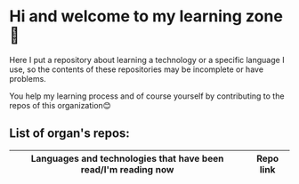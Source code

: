 # Hi and welcome to my learning zone👋

Here I put a repository about learning a technology or a specific language I use, so the contents of these repositories may be incomplete or have problems.

You help my learning process and of course yourself by contributing to the repos of this organization😊

## List of organ's repos:

Languages and technologies that have been read/I'm reading now | Repo link
----------------------------------------------------------------|------------
